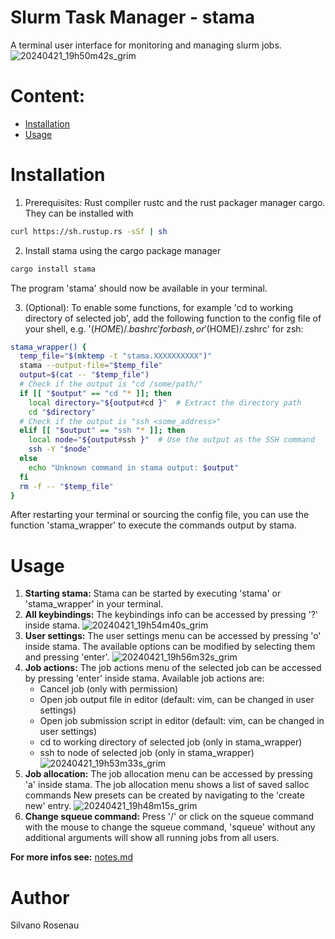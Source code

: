 # Slurm Task Manager - stama
A terminal user interface for monitoring and managing slurm jobs.
![20240421_19h50m42s_grim](https://github.com/Gordi42/stama/assets/118457787/2bf9098f-9643-43a2-9a6f-217403acd5cc)

# Content:
- [Installation](#installation)
- [Usage](#usage)

# Installation
1. Prerequisites: Rust compiler rustc and the rust packager manager cargo. They can be installed with 
```bash
curl https://sh.rustup.rs -sSf | sh
```
2. Install stama using the cargo package manager
```bash
cargo install stama
```
The program 'stama' should now be available in your terminal.

3. (Optional): To enable some functions, for example 'cd to working directory of selected job', add the following function to the config file of your shell, e.g. '($HOME)/.bashrc' for bash, or '($HOME)/.zshrc' for zsh:
```bash
stama_wrapper() {
  temp_file="$(mktemp -t "stama.XXXXXXXXXX")"
  stama --output-file="$temp_file"
  output=$(cat -- "$temp_file")
  # Check if the output is "cd /some/path/"
  if [[ "$output" == "cd "* ]]; then
    local directory="${output#cd }"  # Extract the directory path
    cd "$directory"
  # Check if the output is "ssh <some_address>"
  elif [[ "$output" == "ssh "* ]]; then
    local node="${output#ssh }"  # Use the output as the SSH command
    ssh -Y "$node"
  else
    echo "Unknown command in stama output: $output"
  fi
  rm -f -- "$temp_file"
}
```
After restarting your terminal or sourcing the config file, you can use the function 'stama_wrapper' to execute the commands output by stama.

# Usage
1. **Starting stama:** Stama can be started by executing 'stama' or 'stama_wrapper' in your terminal.
2. **All keybindings:** The keybindings info can be accessed by pressing '?' inside stama.
![20240421_19h54m40s_grim](https://github.com/Gordi42/stama/assets/118457787/da30db31-c71f-4ead-952d-58b9e6433de3)
3. **User settings:** The user settings menu can be accessed by pressing 'o' inside stama. The available options can be modified by selecting them and pressing 'enter'.
![20240421_19h56m32s_grim](https://github.com/Gordi42/stama/assets/118457787/fa882ab6-e40b-4712-827f-fa6c879aa0bc)
4. **Job actions:** The job actions menu of the selected job can be accessed by pressing 'enter' inside stama. Available job actions are:
    - Cancel job (only with permission)
    - Open job output file in editor (default: vim, can be changed in user settings)
    - Open job submission script in editor (default: vim, can be changed in user settings)
    - cd to working directory of selected job (only in stama_wrapper)
    - ssh to node of selected job (only in stama_wrapper)
![20240421_19h53m33s_grim](https://github.com/Gordi42/stama/assets/118457787/f69d16b3-e010-40a7-8b68-0060fe96e246)
5. **Job allocation:** The job allocation menu can be accessed by pressing 'a' inside stama. The job allocation menu shows a list of saved salloc commands New presets can be created by navigating to the 'create new' entry.
![20240421_19h48m15s_grim](https://github.com/Gordi42/stama/assets/118457787/23bb3bc0-1746-46e3-ba5f-2d7ab998ccc0)
6. **Change squeue command:** Press '/' or click on the squeue command with the mouse to change the squeue command, 'squeue' without any additional arguments will show all running jobs from all users.

**For more infos see:** [notes.md](notes.md)


# Author
Silvano Rosenau
